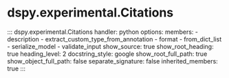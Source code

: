 # dspy.experimental.Citations

<!-- START_API_REF -->
::: dspy.experimental.Citations
    handler: python
    options:
        members:
            - description
            - extract_custom_type_from_annotation
            - format
            - from_dict_list
            - serialize_model
            - validate_input
        show_source: true
        show_root_heading: true
        heading_level: 2
        docstring_style: google
        show_root_full_path: true
        show_object_full_path: false
        separate_signature: false
        inherited_members: true
:::
<!-- END_API_REF -->
